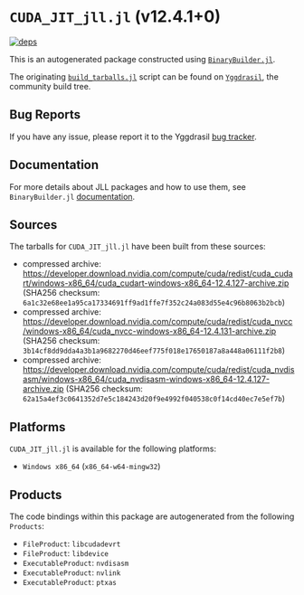 # `CUDA_JIT_jll.jl` (v12.4.1+0)

[![deps](https://juliahub.com/docs/CUDA_JIT_jll/deps.svg)](https://juliahub.com/ui/Packages/CUDA_JIT_jll/Hb2sf?page=2)

This is an autogenerated package constructed using [`BinaryBuilder.jl`](https://github.com/JuliaPackaging/BinaryBuilder.jl).

The originating [`build_tarballs.jl`](https://github.com/JuliaPackaging/Yggdrasil/blob/ad30182458c586a52284a0866b4db3301f9e93c5/C/CUDA/CUDA_JIT/build_tarballs.jl) script can be found on [`Yggdrasil`](https://github.com/JuliaPackaging/Yggdrasil/), the community build tree.

## Bug Reports

If you have any issue, please report it to the Yggdrasil [bug tracker](https://github.com/JuliaPackaging/Yggdrasil/issues).

## Documentation

For more details about JLL packages and how to use them, see `BinaryBuilder.jl` [documentation](https://docs.binarybuilder.org/stable/jll/).

## Sources

The tarballs for `CUDA_JIT_jll.jl` have been built from these sources:

* compressed archive: https://developer.download.nvidia.com/compute/cuda/redist/cuda_cudart/windows-x86_64/cuda_cudart-windows-x86_64-12.4.127-archive.zip (SHA256 checksum: `6a1c32e68ee1a95ca17334691ff9ad1ffe7f352c24a083d55e4c96b8063b2bcb`)
* compressed archive: https://developer.download.nvidia.com/compute/cuda/redist/cuda_nvcc/windows-x86_64/cuda_nvcc-windows-x86_64-12.4.131-archive.zip (SHA256 checksum: `3b14cf8dd9dda4a3b1a9682270d46eef775f018e17650187a8a448a06111f2b8`)
* compressed archive: https://developer.download.nvidia.com/compute/cuda/redist/cuda_nvdisasm/windows-x86_64/cuda_nvdisasm-windows-x86_64-12.4.127-archive.zip (SHA256 checksum: `62a15a4ef3c0641352d7e5c184243d20f9e4992f040538c0f14cd40ec7e5ef7b`)

## Platforms

`CUDA_JIT_jll.jl` is available for the following platforms:

* `Windows x86_64` (`x86_64-w64-mingw32`)

## Products

The code bindings within this package are autogenerated from the following `Products`:

* `FileProduct`: `libcudadevrt`
* `FileProduct`: `libdevice`
* `ExecutableProduct`: `nvdisasm`
* `ExecutableProduct`: `nvlink`
* `ExecutableProduct`: `ptxas`
